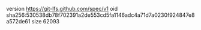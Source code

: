 version https://git-lfs.github.com/spec/v1
oid sha256:530538db78f702391a2de553cd5fa1146adc4a71d7a0230f924847e8a572de61
size 62093

